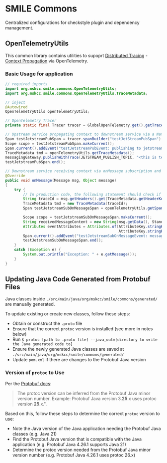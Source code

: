 # SMILE Commons

Centralized configurations for checkstyle plugin and dependency management.

## OpenTelemetryUtils

This common library contains utilities to supoprt [Distributed Tracing](https://lightstep.com/opentelemetry/tracing) - [Context Propagation](https://lightstep.com/opentelemetry/context-propagation) via OpenTelemetry.

### Basic Usage for application

```java
// required imports
import org.mskcc.smile.commons.OpenTelemetryUtils;
import org.mskcc.smile.commons.OpenTelemetryUtils.TraceMetadata;

// inject
@Autowired
OpenTelemetryUtils openTelemetryUtils;

// OpenTelemetry Tracer
private static final Tracer tracer = GlobalOpenTelemetry.get().getTracer("org.mskcc.cmo.Classname");

// Upstream service propagating context to downstream service via a Nats Message
Span testJetstreamPubSpan = tracer.spanBuilder("testJetStreamPubSpan").startSpan();
Scope scope = testJetstreamPubSpan.makeCurrent();
Span.current().addEvent("testJetstreamPubEvent: publishing to jetstream topic" + JETSTREAM_PUBLISH_TOPIC);
TraceMetadata tmd = openTelemetryUtils.getTraceMetadata();
messagingGateway.publishWithTrace(JETSTREAM_PUBLISH_TOPIC, "<this is test message body>", tmd);
testJetstreamPubSpan.end();

// Downstream service receiving context via onMessage subscription and continuing tracing using the same span
@Override
public void onMessage(Message msg, Object message)
{
    try {
        // In production code, the following statement should check if TraceMetadata exists before usin it.
        String traceId = msg.getHeaders().get(TraceMetadata.getHeaderKey()).get(0);
        TraceMetadata tmd = new TraceMetadata(traceId);
        Span testJetstreamSubOnMessageSpan = openTelemetryUtils.getSpan(tmd, "testJetStreamSubOnMessageSpan");

        Scope scope = testJetstreamSubOnMessageSpan.makeCurrent();
        String receivedMessageContent = new String(msg.getData(), StandardCharsets.UTF_8);
        Attributes eventAttributes = Attributes.of(AttributeKey.stringKey("receivedMessageSubject"), msg.getSubject(),
                                                   AttributeKey.stringKey("receivedMessageBody"), receivedMessageContent);
        Span.current().addEvent("testJetstreamSubOnMessageEvent: messageReceived", eventAttributes);
        testJetstreamSubOnMessageSpan.end();
    }
    catch (Exception e) {
        System.out.println("Exception: " + e.getMessage());
    }
}
```
## Updating Java Code Generated from Protobuf Files

Java classes inside `./src/main/java/org/mskcc/smile/commons/generated/` are manually generated.

To update existing or create new classes, follow these steps:
- Obtain or construct the `.proto` file
- Ensure that the correct `protoc` version is installed (see more in notes below)
- Run `$ protoc [path to .proto file] --java_out=[directory to write the Java generated code to]`
- Ensure the newly generated Java classes are saved at `./src/main/java/org/mskcc/smile/commons/generated/`
- Update `pom.xml` if there are changes to the Protobuf Java version

### Version of `protoc` to Use
Per the [Protobuf docs](https://protobuf.dev/support/version-support/#java):
> The protoc version can be inferred from the Protobuf Java minor version number. Example: Protobuf Java version 3.**25**.x uses protoc version **25**.x.".

Based on this, follow these steps to determine the correct `protoc` version to use:
- Note the Java version of the Java application needing the Protobuf Java classes (e.g. Java 21)
- Find the Protobuf Java version that is compatible with the Java application (e.g. Protobuf Java 4.26.1 supports Java 21)
- Determine the protoc version needed from the Protobuf Java minor version number (e.g. Protobuf Java 4.26.1 uses protoc 26.x)
